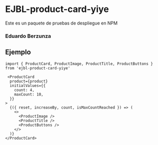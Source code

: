 # EJBL-product-card-yiye

Este es un paquete de pruebas de despliegue en NPM

### Eduardo Berzunza

## Ejemplo

```
import { ProductCard, ProductImage, ProductTitle, ProductButtons } from 'ejbl-product-card-yiye'

```

```
 <ProductCard
  product={product}
  initialValues={{
    count: 4,
    maxCount: 10,
  }}
>
  {({ reset, increaseBy, count, isMaxCountReached }) => (
    <>
      <ProductImage />
      <ProductTitle />
      <ProductButtons />
    </>
  )}
</ProductCard>
```
